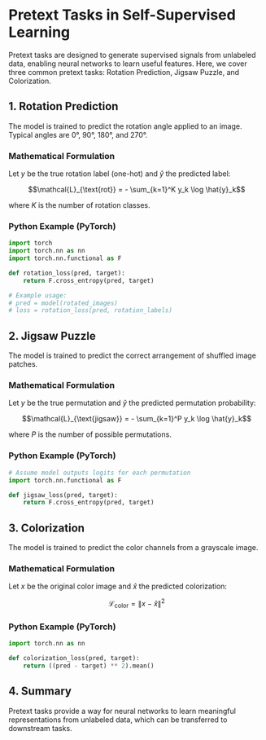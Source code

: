 # Pretext Tasks in Self-Supervised Learning

Pretext tasks are designed to generate supervised signals from unlabeled data, enabling neural networks to learn useful features. Here, we cover three common pretext tasks: Rotation Prediction, Jigsaw Puzzle, and Colorization.

## 1. Rotation Prediction

The model is trained to predict the rotation angle applied to an image. Typical angles are 0°, 90°, 180°, and 270°.

### Mathematical Formulation
Let $`y`$ be the true rotation label (one-hot) and $`\hat{y}`$ the predicted label:

```math
\mathcal{L}_{\text{rot}} = - \sum_{k=1}^K y_k \log \hat{y}_k
```
where $`K`$ is the number of rotation classes.

### Python Example (PyTorch)
```python
import torch
import torch.nn as nn
import torch.nn.functional as F

def rotation_loss(pred, target):
    return F.cross_entropy(pred, target)

# Example usage:
# pred = model(rotated_images)
# loss = rotation_loss(pred, rotation_labels)
```

## 2. Jigsaw Puzzle

The model is trained to predict the correct arrangement of shuffled image patches.

### Mathematical Formulation
Let $`y`$ be the true permutation and $`\hat{y}`$ the predicted permutation probability:

```math
\mathcal{L}_{\text{jigsaw}} = - \sum_{k=1}^P y_k \log \hat{y}_k
```
where $`P`$ is the number of possible permutations.

### Python Example (PyTorch)
```python
# Assume model outputs logits for each permutation
import torch.nn.functional as F

def jigsaw_loss(pred, target):
    return F.cross_entropy(pred, target)
```

## 3. Colorization

The model is trained to predict the color channels from a grayscale image.

### Mathematical Formulation
Let $`x`$ be the original color image and $`\hat{x}`$ the predicted colorization:

```math
\mathcal{L}_{\text{color}} = \| x - \hat{x} \|^2
```

### Python Example (PyTorch)
```python
import torch.nn as nn

def colorization_loss(pred, target):
    return ((pred - target) ** 2).mean()
```

## 4. Summary

Pretext tasks provide a way for neural networks to learn meaningful representations from unlabeled data, which can be transferred to downstream tasks. 